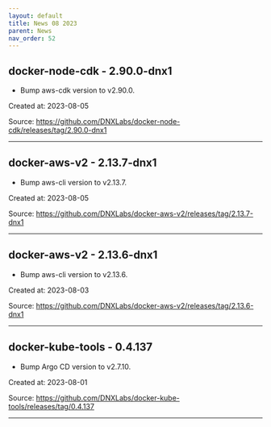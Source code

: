 ```yaml
---
layout: default
title: News 08 2023
parent: News
nav_order: 52
---
```




## docker-node-cdk - 2.90.0-dnx1
- Bump aws-cdk version to v2.90.0.

Created at: 2023-08-05

<!-- TODO: Include source link to the version tag -->
Source: https://github.com/DNXLabs/docker-node-cdk/releases/tag/2.90.0-dnx1

---


## docker-aws-v2 - 2.13.7-dnx1
- Bump aws-cli version to v2.13.7.

Created at: 2023-08-05

<!-- TODO: Include source link to the version tag -->
Source: https://github.com/DNXLabs/docker-aws-v2/releases/tag/2.13.7-dnx1

---


## docker-aws-v2 - 2.13.6-dnx1
- Bump aws-cli version to v2.13.6.

Created at: 2023-08-03

<!-- TODO: Include source link to the version tag -->
Source: https://github.com/DNXLabs/docker-aws-v2/releases/tag/2.13.6-dnx1

---


## docker-kube-tools - 0.4.137
- Bump Argo CD version to v2.7.10.

Created at: 2023-08-01

<!-- TODO: Include source link to the version tag -->
Source: https://github.com/DNXLabs/docker-kube-tools/releases/tag/0.4.137

---

